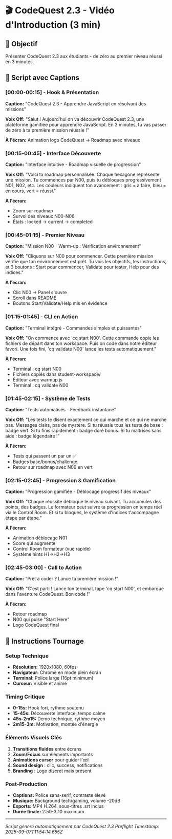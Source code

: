 # 🎬 CodeQuest 2.3 - Vidéo d'Introduction (3 min)

## 🎯 Objectif
Présenter CodeQuest 2.3 aux étudiants - de zéro au premier niveau réussi en 3 minutes.

## 📝 Script avec Captions

### [00:00-00:15] - Hook & Présentation
**Caption:** "CodeQuest 2.3 - Apprendre JavaScript en résolvant des missions"

**Voix Off:** 
"Salut ! Aujourd'hui on va découvrir CodeQuest 2.3, une plateforme gamifiée pour apprendre JavaScript. En 3 minutes, tu vas passer de zéro à ta première mission réussie !"

**À l'écran:** Animation logo CodeQuest → Roadmap avec niveaux

### [00:15-00:45] - Interface Découverte  
**Caption:** "Interface intuitive - Roadmap visuelle de progression"

**Voix Off:**
"Voici ta roadmap personnalisée. Chaque hexagone représente une mission. Tu commences par N00, puis tu débloques progressivement N01, N02, etc. Les couleurs indiquent ton avancement : gris = à faire, bleu = en cours, vert = réussi."

**À l'écran:** 
- Zoom sur roadmap
- Survol des niveaux N00-N06
- États : locked → current → completed

### [00:45-01:15] - Premier Niveau
**Caption:** "Mission N00 - Warm-up : Vérification environnement"

**Voix Off:**
"Cliquons sur N00 pour commencer. Cette première mission vérifie que ton environnement est prêt. Tu vois les objectifs, les instructions, et 3 boutons : Start pour commencer, Validate pour tester, Help pour des indices."

**À l'écran:**
- Clic N00 → Panel s'ouvre
- Scroll dans README
- Boutons Start/Validate/Help mis en évidence

### [01:15-01:45] - CLI en Action
**Caption:** "Terminal intégré - Commandes simples et puissantes"

**Voix Off:**
"On commence avec 'cq start N00'. Cette commande copie les fichiers de départ dans ton workspace. Puis on code dans notre éditeur favori. Une fois fini, 'cq validate N00' lance les tests automatiquement."

**À l'écran:**
- Terminal : cq start N00
- Fichiers copiés dans student-workspace/
- Éditeur avec warmup.js
- Terminal : cq validate N00

### [01:45-02:15] - Système de Tests
**Caption:** "Tests automatisés - Feedback instantané"

**Voix Off:**
"Les tests te disent exactement ce qui marche et ce qui ne marche pas. Messages clairs, pas de mystère. Si tu réussis tous les tests de base : badge vert. Si tu finis rapidement : badge doré bonus. Si tu maîtrises sans aide : badge légendaire !"

**À l'écran:**
- Tests qui passent un par un ✅
- Badges base/bonus/challenge
- Retour sur roadmap avec N00 en vert

### [02:15-02:45] - Progression & Gamification
**Caption:** "Progression gamifiée - Déblocage progressif des niveaux"

**Voix Off:**
"Chaque réussite débloque le niveau suivant. Tu accumules des points, des badges. Le formateur peut suivre ta progression en temps réel via le Control Room. Et si tu bloques, le système d'indices t'accompagne étape par étape."

**À l'écran:**
- Animation déblocage N01
- Score qui augmente  
- Control Room formateur (vue rapide)
- Système hints H1→H2→H3

### [02:45-03:00] - Call to Action
**Caption:** "Prêt à coder ? Lance ta première mission !"

**Voix Off:**
"C'est parti ! Lance ton terminal, tape 'cq start N00', et embarque dans l'aventure CodeQuest. Bon code !"

**À l'écran:**
- Retour roadmap
- N00 qui pulse "Start Here"
- Logo CodeQuest final

## 🎥 Instructions Tournage

### Setup Technique
- **Résolution:** 1920x1080, 60fps  
- **Navigateur:** Chrome en mode plein écran
- **Terminal:** Police large (16pt minimum)
- **Curseur:** Visible et animé

### Timing Critique
- **0-15s:** Hook fort, rythme soutenu
- **15-45s:** Découverte interface, tempo calme  
- **45s-2m15:** Demo technique, rythme moyen
- **2m15-3m:** Motivation, montée d'énergie

### Éléments Visuels Clés
1. **Transitions fluides** entre écrans
2. **Zoom/Focus** sur éléments importants  
3. **Animations cursor** pour guider l'œil
4. **Sound design** : clic, success, notifications
5. **Branding** : Logo discret mais présent

### Post-Production
- **Captions:** Police sans-serif, contraste élevé
- **Musique:** Background tech/gaming, volume -20dB
- **Exports:** MP4 H.264, sous-titres .srt inclus
- **Durée finale:** 2:50-3:10 maximum

---

*Script généré automatiquement par CodeQuest 2.3 Preflight*
*Timestamp: 2025-09-07T11:54:14.655Z*